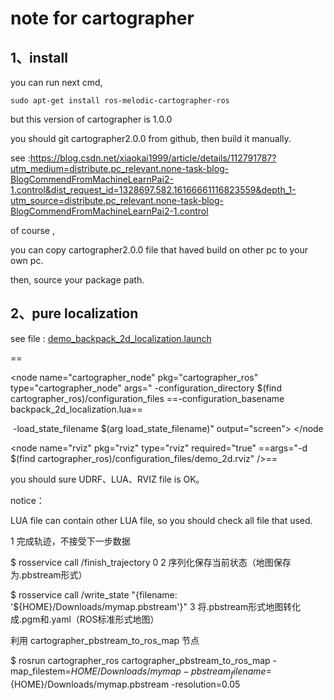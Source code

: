 # note for cartographer



## 1、install 

you can run next cmd,



~~~shell
sudo apt-get install ros-melodic-cartographer-ros
~~~

but this version of cartographer is 1.0.0

you should git cartographer2.0.0 from github, then build it manually.

see :https://blog.csdn.net/xiaokai1999/article/details/112791787?utm_medium=distribute.pc_relevant.none-task-blog-BlogCommendFromMachineLearnPai2-1.control&dist_request_id=1328697.582.16166661116823559&depth_1-utm_source=distribute.pc_relevant.none-task-blog-BlogCommendFromMachineLearnPai2-1.control

of course , 

you can copy cartographer2.0.0 file that haved build on other pc to your own pc.

then, source your package path.



## 2、pure localization 

see file : [demo_backpack_2d_localization.launch](../../catkin_new/install_isolated/share/cartographer_ros/launch/demo_backpack_2d_localization.launch) 

<launch>
  <param name="/use_sim_time" value="true" />

  <param name="robot_description"
    ==textfile="$(find cartographer_ros)/urdf/backpack_2d.urdf" />==

  <node name="robot_state_publisher" pkg="robot_state_publisher"
    type="robot_state_publisher" />

  <node name="cartographer_node" pkg="cartographer_ros"
      type="cartographer_node" args="
          -configuration_directory $(find cartographer_ros)/configuration_files
         ==-configuration_basename backpack_2d_localization.lua==

​          -load_state_filename $(arg load_state_filename)"
​      output="screen">
​    <remap from="echoes" to="horizontal_laser_2d" />
  </node

  <node name="cartographer_occupancy_grid_node" pkg="cartographer_ros"
      type="cartographer_occupancy_grid_node" args="-resolution 0.05" />

  <node name="rviz" pkg="rviz" type="rviz" required="true"
      ==args="-d $(find cartographer_ros)/configuration_files/demo_2d.rviz" />==
  <node name="playbag" pkg="rosbag" type="play"
      args="--clock $(arg bag_filename)" />
</launch>

you should sure UDRF、LUA、RVIZ file is OK。

notice：

LUA file can contain other LUA file, so you should check all file that used.


1 完成轨迹，不接受下一步数据

$ rosservice call /finish_trajectory 0
2 序列化保存当前状态（地图保存为.pbstream形式）

$ rosservice call /write_state "{filename: '${HOME}/Downloads/mymap.pbstream'}"
3 将.pbstream形式地图转化成.pgm和.yaml（ROS标准形式地图）

利用 cartographer_pbstream_to_ros_map 节点

$ rosrun cartographer_ros cartographer_pbstream_to_ros_map -map_filestem=${HOME}/Downloads/mymap -pbstream_filename=${HOME}/Downloads/mymap.pbstream -resolution=0.05



